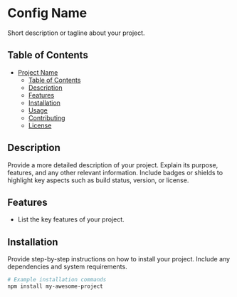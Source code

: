 # Config Name

Short description or tagline about your project.

## Table of Contents

- [Project Name](#config-name)
  - [Table of Contents](#table-of-contents)
  - [Description](#description)
  - [Features](#features)
  - [Installation](#installation)
  - [Usage](#usage)
  - [Contributing](#contributing)
  - [License](#license)

## Description

Provide a more detailed description of your project. Explain its purpose, features, and any other relevant information. Include badges or shields to highlight key aspects such as build status, version, or license.

## Features

- List the key features of your project.

## Installation

Provide step-by-step instructions on how to install your project. Include any dependencies and system requirements.

```bash
# Example installation commands
npm install my-awesome-project
```
